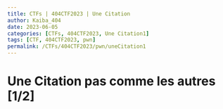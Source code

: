 ```yaml
---
title: CTFs | 404CTF2023 | Une Citation
author: Kaiba_404
date: 2023-06-05
categories: [CTFs, 404CTF2023, Une Citation1]
tags: [CTF, 404CTF2023, pwn]
permalink: /CTFs/404CTF2023/pwn/uneCitation1
---
```


# Une Citation pas comme les autres [1/2]

